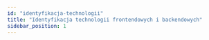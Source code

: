 ```yaml
---
id: "identyfikacja-technologii"
title: "Identyfikacja technologii frontendowych i backendowych"
sidebar_position: 1
---
```

